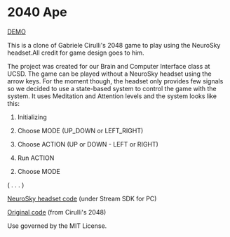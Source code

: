 # 2040 Ape

[DEMO](https://www.youtube.com/watch?v=0jWSzLDWCzo&feature=youtu.be)

This is a clone of Gabriele Cirulli's 2048 game to play using the NeuroSky headset.All credit for game design goes to him.

The project was created for our Brain and Computer Interface class at UCSD. The game can be played without a NeuroSky headset using the arrow keys. For the moment though, the headset only provides few signals so we decided to use a state-based system to control the game with the system. It uses Meditation and Attention levels and the system looks like this:

1) Initializing

2) Choose MODE (UP_DOWN or LEFT_RIGHT)

3) Choose ACTION (UP or DOWN - LEFT or RIGHT)

4) Run ACTION

2. Choose MODE

( . . . )

[NeuroSky headset code](https://github.com/quiquemz/2040-ape/tree/master/Stream%20SDK%20for%20PC) (under Stream SDK for PC)

[Original code](https://github.com/gabrielecirulli/2048) (from Cirulli's 2048)

Use governed by the MIT License.
